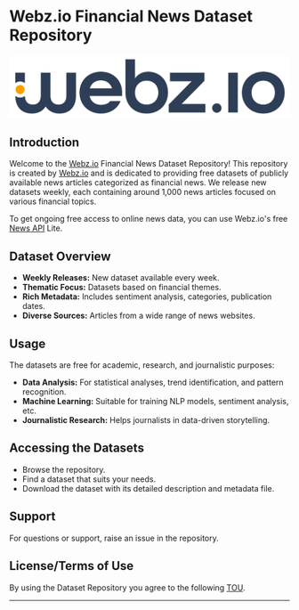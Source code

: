 # Webz.io Financial News Dataset Repository

![webz.io Logo ](https://github.com/Webhose/free-news-datasets/blob/master/webz_logo.png)

## Introduction

Welcome to the [Webz.io](https://webz.io) Financial News Dataset Repository! This repository is created by [Webz.io](https://webz.io) and is dedicated to providing free datasets of publicly available news articles categorized as financial news. We release new datasets weekly, each containing around 1,000 news articles focused on various financial topics.

To get ongoing free access to online news data, you can use Webz.io's free [News API](https://webz.io/products/news-api#lite) Lite. 

## Dataset Overview

- **Weekly Releases:** New dataset available every week.
- **Thematic Focus:** Datasets based on financial themes.
- **Rich Metadata:** Includes sentiment analysis, categories, publication dates.
- **Diverse Sources:** Articles from a wide range of news websites.

## Usage

The datasets are free for academic, research, and journalistic purposes:

- **Data Analysis:** For statistical analyses, trend identification, and pattern recognition.
- **Machine Learning:** Suitable for training NLP models, sentiment analysis, etc.
- **Journalistic Research:** Helps journalists in data-driven storytelling.

## Accessing the Datasets

- Browse the repository.
- Find a dataset that suits your needs.
- Download the dataset with its detailed description and metadata file.


## Support

For questions or support, raise an issue in the repository.

## License/Terms of Use 

By using the Dataset Repository you agree to the following [TOU](https://github.com/Webhose/free-news-datasets/blob/master/tou.MD).


---

